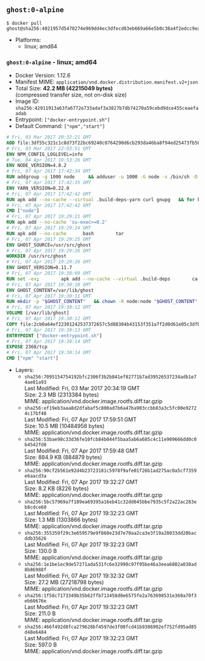## `ghost:0-alpine`

```console
$ docker pull ghost@sha256:4021957d5470274e969dd4ec3dfecd83eb669a66e5b0c38a4f2edcc9ea3666f9
```

-	Platforms:
	-	linux; amd64

### `ghost:0-alpine` - linux; amd64

-	Docker Version: 1.12.6
-	Manifest MIME: `application/vnd.docker.distribution.manifest.v2+json`
-	Total Size: **42.2 MB (42215049 bytes)**  
	(compressed transfer size, not on-disk size)
-	Image ID: `sha256:42911913a63fa6772e733adaf3a3827b7db74270a59cebd9dce455ceaefaadab`
-	Entrypoint: `["docker-entrypoint.sh"]`
-	Default Command: `["npm","start"]`

```dockerfile
# Fri, 03 Mar 2017 20:32:21 GMT
ADD file:3df55c321c1c8d73f22bc69240c0764290d6cb293da46ba8f94ed25473fb5853 in / 
# Fri, 03 Mar 2017 22:03:51 GMT
ENV NPM_CONFIG_LOGLEVEL=info
# Tue, 04 Apr 2017 19:53:26 GMT
ENV NODE_VERSION=4.8.2
# Fri, 07 Apr 2017 17:42:34 GMT
RUN addgroup -g 1000 node     && adduser -u 1000 -G node -s /bin/sh -D node     && apk add --no-cache         libstdc++     && apk add --no-cache --virtual .build-deps         binutils-gold         curl         g++         gcc         gnupg         libgcc         linux-headers         make         python   && for key in     9554F04D7259F04124DE6B476D5A82AC7E37093B     94AE36675C464D64BAFA68DD7434390BDBE9B9C5     FD3A5288F042B6850C66B31F09FE44734EB7990E     71DCFD284A79C3B38668286BC97EC7A07EDE3FC1     DD8F2338BAE7501E3DD5AC78C273792F7D83545D     B9AE9905FFD7803F25714661B63B535A4C206CA9     C4F0DFFF4E8C1A8236409D08E73BC641CC11F4C8     56730D5401028683275BD23C23EFEFE93C4CFFFE   ; do     gpg --keyserver ha.pool.sks-keyservers.net --recv-keys "$key" ||     gpg --keyserver pgp.mit.edu --recv-keys "$key" ||     gpg --keyserver keyserver.pgp.com --recv-keys "$key" ;   done     && curl -SLO "https://nodejs.org/dist/v$NODE_VERSION/node-v$NODE_VERSION.tar.xz"     && curl -SLO "https://nodejs.org/dist/v$NODE_VERSION/SHASUMS256.txt.asc"     && gpg --batch --decrypt --output SHASUMS256.txt SHASUMS256.txt.asc     && grep " node-v$NODE_VERSION.tar.xz\$" SHASUMS256.txt | sha256sum -c -     && tar -xf "node-v$NODE_VERSION.tar.xz"     && cd "node-v$NODE_VERSION"     && ./configure     && make -j$(getconf _NPROCESSORS_ONLN)     && make install     && apk del .build-deps     && cd ..     && rm -Rf "node-v$NODE_VERSION"     && rm "node-v$NODE_VERSION.tar.xz" SHASUMS256.txt.asc SHASUMS256.txt
# Fri, 07 Apr 2017 17:42:35 GMT
ENV YARN_VERSION=0.22.0
# Fri, 07 Apr 2017 17:42:42 GMT
RUN apk add --no-cache --virtual .build-deps-yarn curl gnupg   && for key in     6A010C5166006599AA17F08146C2130DFD2497F5   ; do     gpg --keyserver ha.pool.sks-keyservers.net --recv-keys "$key" ||     gpg --keyserver pgp.mit.edu --recv-keys "$key" ||     gpg --keyserver keyserver.pgp.com --recv-keys "$key" ;   done   && curl -fSL -o yarn.js "https://yarnpkg.com/downloads/$YARN_VERSION/yarn-legacy-$YARN_VERSION.js"   && curl -fSL -o yarn.js.asc "https://yarnpkg.com/downloads/$YARN_VERSION/yarn-legacy-$YARN_VERSION.js.asc"   && gpg --batch --verify yarn.js.asc yarn.js   && rm yarn.js.asc   && mv yarn.js /usr/local/bin/yarn   && chmod +x /usr/local/bin/yarn   && apk del .build-deps-yarn
# Fri, 07 Apr 2017 17:42:42 GMT
CMD ["node"]
# Fri, 07 Apr 2017 19:29:21 GMT
RUN apk add --no-cache 'su-exec>=0.2'
# Fri, 07 Apr 2017 19:29:24 GMT
RUN apk add --no-cache 		bash 		tar
# Fri, 07 Apr 2017 19:29:25 GMT
ENV GHOST_SOURCE=/usr/src/ghost
# Fri, 07 Apr 2017 19:29:26 GMT
WORKDIR /usr/src/ghost
# Fri, 07 Apr 2017 19:29:26 GMT
ENV GHOST_VERSION=0.11.7
# Fri, 07 Apr 2017 19:30:09 GMT
RUN set -ex; 		apk add --no-cache --virtual .build-deps 		ca-certificates 		gcc 		make 		openssl 		python 		unzip 	; 		wget -O ghost.zip "https://github.com/TryGhost/Ghost/releases/download/${GHOST_VERSION}/Ghost-${GHOST_VERSION}.zip"; 	unzip ghost.zip; 		npm install --production; 		apk del .build-deps; 		rm ghost.zip; 	npm cache clean; 	rm -rf /tmp/npm*
# Fri, 07 Apr 2017 19:30:10 GMT
ENV GHOST_CONTENT=/var/lib/ghost
# Fri, 07 Apr 2017 19:30:11 GMT
RUN mkdir -p "$GHOST_CONTENT" 	&& chown -R node:node "$GHOST_CONTENT" 	&& ln -s "$GHOST_CONTENT/config.js" "$GHOST_SOURCE/config.js"
# Fri, 07 Apr 2017 19:30:12 GMT
VOLUME [/var/lib/ghost]
# Fri, 07 Apr 2017 19:30:12 GMT
COPY file:2cb0a64ef22301242537372657c5d88304b43153f351a7f2d0d61e05c3dfb29a in /usr/local/bin/ 
# Fri, 07 Apr 2017 19:30:13 GMT
ENTRYPOINT ["docker-entrypoint.sh"]
# Fri, 07 Apr 2017 19:30:14 GMT
EXPOSE 2368/tcp
# Fri, 07 Apr 2017 19:30:14 GMT
CMD ["npm" "start"]
```

-	Layers:
	-	`sha256:7095154754192bfc2306f3b2b841ef82771b7ad39526537234adb1e74ae81a93`  
		Last Modified: Fri, 03 Mar 2017 20:34:19 GMT  
		Size: 2.3 MB (2313384 bytes)  
		MIME: application/vnd.docker.image.rootfs.diff.tar.gzip
	-	`sha256:ef19eb3aaa8d2dfabaf5c800ad7b6a47ba903ccbb83a3c5fc00e92724c17bf48`  
		Last Modified: Fri, 07 Apr 2017 17:59:51 GMT  
		Size: 10.5 MB (10484958 bytes)  
		MIME: application/vnd.docker.image.rootfs.diff.tar.gzip
	-	`sha256:53bae98c33d36fe10fcb84b044f5baa5ab6a685c4c11e909666dd0c0b4542fd8`  
		Last Modified: Fri, 07 Apr 2017 17:59:48 GMT  
		Size: 884.9 KB (884879 bytes)  
		MIME: application/vnd.docker.image.rootfs.diff.tar.gzip
	-	`sha256:90cf2b561e92d4b23723181c5978f9afe01f26b1ad275ac0a5cf7359e6aacd3a`  
		Last Modified: Fri, 07 Apr 2017 19:32:27 GMT  
		Size: 8.2 KB (8226 bytes)  
		MIME: application/vnd.docker.image.rootfs.diff.tar.gzip
	-	`sha256:5bc57969a7f189ea69395a16eb41c32dd645bbe7935c5f2a22ac283eb8cdce68`  
		Last Modified: Fri, 07 Apr 2017 19:32:23 GMT  
		Size: 1.3 MB (1303866 bytes)  
		MIME: application/vnd.docker.image.rootfs.diff.tar.gzip
	-	`sha256:355359f29c3e659579e9f860e23d7e70aa2ca3e3f19a28033dd20bacddb35626`  
		Last Modified: Fri, 07 Apr 2017 19:32:23 GMT  
		Size: 130.0 B  
		MIME: application/vnd.docker.image.rootfs.diff.tar.gzip
	-	`sha256:1e1be1ec9de57271ada531fc6e32990c97f95be46a3eea6802a038ad8b86988f`  
		Last Modified: Fri, 07 Apr 2017 19:32:32 GMT  
		Size: 27.2 MB (27218798 bytes)  
		MIME: application/vnd.docker.image.rootfs.diff.tar.gzip
	-	`sha256:1f58c7173349b35b62ffb713458d0e6575fe2a763698531e360a70f3eb60676e`  
		Last Modified: Fri, 07 Apr 2017 19:32:23 GMT  
		Size: 211.0 B  
		MIME: application/vnd.docker.image.rootfs.diff.tar.gzip
	-	`sha256:466f492d8fca279628bf4597de3f08fcd41b9386902ef752fd95ad85d48e6484`  
		Last Modified: Fri, 07 Apr 2017 19:32:23 GMT  
		Size: 597.0 B  
		MIME: application/vnd.docker.image.rootfs.diff.tar.gzip
